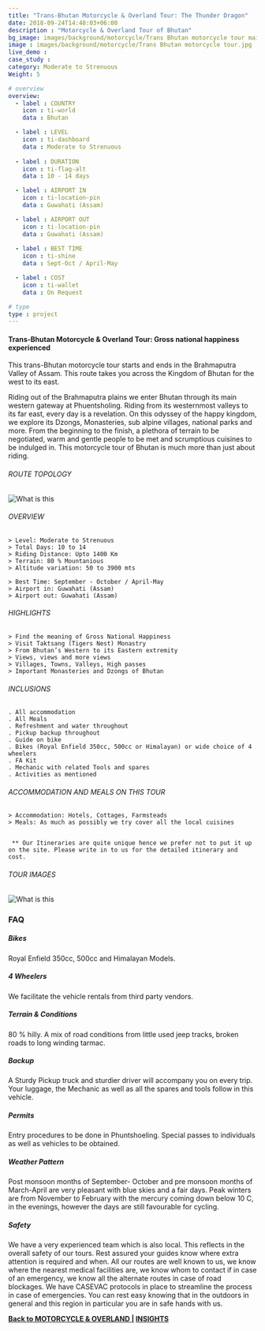 ```yaml
---
title: "Trans-Bhutan Motorcycle & Overland Tour: The Thunder Dragon"
date: 2018-09-24T14:48:03+06:00
description : "Motorcycle & Overland Tour of Bhutan"
bg_image: images/background/motorcycle/Trans Bhutan motorcycle tour main.jpg
image : images/background/motorcycle/Trans Bhutan motorcycle tour.jpg
live_demo : 
case_study : 
category: Moderate to Strenuous
Weight: 5

# overview
overview:
  - label : COUNTRY
    icon : ti-world
    data : Bhutan

  - label : LEVEL
    icon : ti-dashboard
    data : Moderate to Strenuous
    
  - label : DURATION
    icon : ti-flag-alt
    data : 10 - 14 days

  - label : AIRPORT IN
    icon : ti-location-pin
    data : Guwahati (Assam)

  - label : AIRPORT OUT
    icon : ti-location-pin
    data : Guwahati (Assam)
    
  - label : BEST TIME
    icon : ti-shine
    data : Sept-Oct / April-May

  - label : COST
    icon : ti-wallet
    data : On Request

# type
type : project
---
```


#### Trans-Bhutan Motorcycle & Overland Tour: Gross national happiness experienced

This trans-Bhutan motorcycle tour starts and ends in the Brahmaputra Valley of Assam. This route takes you across the Kingdom of Bhutan for the west to its east. 

Riding out of the Brahmaputra plains we enter Bhutan through its main western gateway at Phuentsholing. Riding from its westernmost valleys to its far east, every day is a revelation. On this odyssey of the happy kingdom, we explore its Dzongs, Monasteries, sub alpine villages, national parks and more. From the beginning to the finish, a plethora of terrain to be negotiated, warm and gentle people to be met and scrumptious cuisines to be indulged in. This motorcycle tour of Bhutan is much more than just about riding.

###### ROUTE TOPOLOGY

![What is this](/images/background/motorcycle/transbhutanmotottopo.jpg)

###### OVERVIEW
```
> Level: Moderate to Strenuous
> Total Days: 10 to 14
> Riding Distance: Upto 1400 Km
> Terrain: 80 % Mountanious 
> Altitude variation: 50 to 3900 mts

> Best Time: September - October / April-May
> Airport in: Guwahati (Assam)
> Airport out: Guwahati (Assam)
```




###### HIGHLIGHTS
```
> Find the meaning of Gross National Happiness
> Visit Taktsang (Tigers Nest) Monastry
> From Bhutan’s Western to its Eastern extremity
> Views, views and more views
> Villages, Towns, Valleys, High passes 
> Important Monasteries and Dzongs of Bhutan
```

###### INCLUSIONS
```
. All accommodation
. All Meals
. Refreshment and water throughout
. Pickup backup throughout
. Guide on bike
. Bikes (Royal Enfield 350cc, 500cc or Himalayan) or wide choice of 4 wheelers
. FA Kit
. Mechanic with related Tools and spares
. Activities as mentioned
```
###### ACCOMMODATION AND MEALS ON THIS TOUR
```
> Accommodation: Hotels, Cottages, Farmsteads 
> Meals: As much as possibly we try cover all the local cuisines
 
```
``` ** Our Itineraries are quite unique hence we prefer not to put it up on the site. Please write in to us for the detailed itinerary and cost.```

###### TOUR IMAGES

![What is this](/images/background/motorcycle/Bhutangallery.jpg)





### FAQ

##### Bikes

Royal Enfield 350cc, 500cc and Himalayan Models.

##### 4 Wheelers

We facilitate the vehicle rentals from third party vendors.

##### Terrain & Conditions

80 % hilly. A mix of road conditions from little used jeep tracks, broken roads to long winding tarmac.

##### Backup
A Sturdy Pickup truck and sturdier driver will accompany you on every trip. Your luggage, the Mechanic as well as all the spares and tools follow in this vehicle.

##### Permits
Entry procedures to be done in Phuntshoeling. Special passes to individuals as well as vehicles to be obtained.

##### Weather Pattern
Post monsoon months of September- October and pre monsoon months of March-April are very pleasant with blue skies and a fair days. Peak winters are from November to February with the mercury coming down below 10 C, in the evenings, however the days are still favourable for cycling.

##### Safety 
We have a very experienced team which is also local. This reflects in the overall safety of our tours. Rest assured your guides know where extra attention is required and when. All our routes are well known to us, we know where the nearest medical facilities are, we know whom to contact if in case of an emergency, we know all the alternate routes in case of road blockages. We have CASEVAC protocols in place to streamline the process in case of emergencies. You can rest easy knowing that in the outdoors in general and this region in particular you are in safe hands with us.

**[Back to MOTORCYCLE & OVERLAND  ](/motorcycle/) | [INSIGHTS](/insights/)**